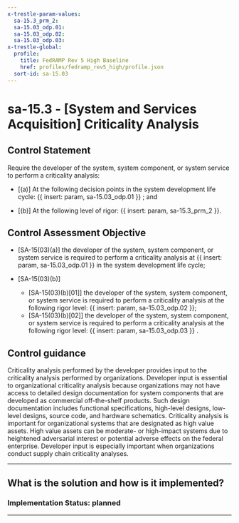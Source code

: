 ```yaml
---
x-trestle-param-values:
  sa-15.3_prm_2:
  sa-15.03_odp.01:
  sa-15.03_odp.02:
  sa-15.03_odp.03:
x-trestle-global:
  profile:
    title: FedRAMP Rev 5 High Baseline
    href: profiles/fedramp_rev5_high/profile.json
  sort-id: sa-15.03
---
```


# sa-15.3 - \[System and Services Acquisition\] Criticality Analysis

## Control Statement

Require the developer of the system, system component, or system service to perform a criticality analysis:

- \[(a)\] At the following decision points in the system development life cycle: {{ insert: param, sa-15.03_odp.01 }} ; and

- \[(b)\] At the following level of rigor: {{ insert: param, sa-15.3_prm_2 }}.

## Control Assessment Objective

- \[SA-15(03)(a)\] the developer of the system, system component, or system service is required to perform a criticality analysis at {{ insert: param, sa-15.03_odp.01 }} in the system development life cycle;

- \[SA-15(03)(b)\]

  - \[SA-15(03)(b)[01]\] the developer of the system, system component, or system service is required to perform a criticality analysis at the following rigor level: {{ insert: param, sa-15.03_odp.02 }};
  - \[SA-15(03)(b)[02]\] the developer of the system, system component, or system service is required to perform a criticality analysis at the following rigor level: {{ insert: param, sa-15.03_odp.03 }} .

## Control guidance

Criticality analysis performed by the developer provides input to the criticality analysis performed by organizations. Developer input is essential to organizational criticality analysis because organizations may not have access to detailed design documentation for system components that are developed as commercial off-the-shelf products. Such design documentation includes functional specifications, high-level designs, low-level designs, source code, and hardware schematics. Criticality analysis is important for organizational systems that are designated as high value assets. High value assets can be moderate- or high-impact systems due to heightened adversarial interest or potential adverse effects on the federal enterprise. Developer input is especially important when organizations conduct supply chain criticality analyses.

______________________________________________________________________

## What is the solution and how is it implemented?

<!-- For implementation status enter one of: implemented, partial, planned, alternative, not-applicable -->

<!-- Note that the list of rules under ### Rules: is read-only and changes will not be captured after assembly to JSON -->
<!-- Add control implementation description here for control: sa-15.3 -->

### Implementation Status: planned

______________________________________________________________________
